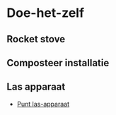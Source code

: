 # Doe-het-zelf

## Rocket stove

## Composteer installatie

## Las apparaat

* [Punt las-apparaat](https://www.youtube.com/watch?v=4q4oMVtW4FI)
